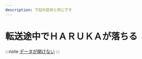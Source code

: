 ```yaml
---
description: 下記の症状と同じです
---
```


# 転送途中でＨＡＲＵＫＡが落ちる

:::note
[データが開けない](/docs/soft/dtawomimenai)
:::
